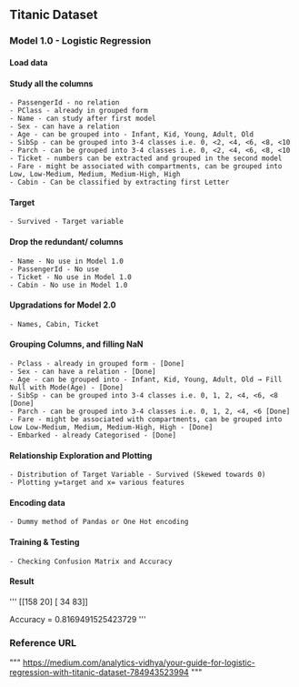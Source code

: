 ## Titanic Dataset

### Model 1.0 - Logistic Regression

#### Load data

#### Study all the columns
    - PassengerId - no relation
    - PClass - already in grouped form
    - Name - can study after first model
    - Sex - can have a relation
    - Age - can be grouped into - Infant, Kid, Young, Adult, Old
    - SibSp - can be grouped into 3-4 classes i.e. 0, <2, <4, <6, <8, <10
    - Parch - can be grouped into 3-4 classes i.e. 0, <2, <4, <6, <8, <10
    - Ticket - numbers can be extracted and grouped in the second model
    - Fare - might be associated with compartments, can be grouped into Low, Low-Medium, Medium, Medium-High, High
    - Cabin - Can be classified by extracting first Letter

#### Target
    - Survived - Target variable

#### Drop the redundant/ columns
    - Name - No use in Model 1.0
    - PassengerId - No use
    - Ticket - No use in Model 1.0
    - Cabin - No use in Model 1.0

#### Upgradations for Model 2.0
    - Names, Cabin, Ticket

#### Grouping Columns, and filling NaN
    - Pclass - already in grouped form - [Done]
    - Sex - can have a relation - [Done]
    - Age - can be grouped into - Infant, Kid, Young, Adult, Old → Fill Null with Mode(Age) - [Done]
    - SibSp - can be grouped into 3-4 classes i.e. 0, 1, 2, <4, <6, <8 [Done]     
    - Parch - can be grouped into 3-4 classes i.e. 0, 1, 2, <4, <6 [Done]
    - Fare - might be associated with compartments, can be grouped into Low Low-Medium, Medium, Medium-High, High - [Done]
    - Embarked - already Categorised - [Done]


#### Relationship Exploration and Plotting
    - Distribution of Target Variable - Survived (Skewed towards 0)
    - Plotting y=target and x= various features


#### Encoding data
    - Dummy method of Pandas or One Hot encoding

#### Training & Testing
    - Checking Confusion Matrix and Accuracy

#### Result
'''
    [[158  20]
    [ 34  83]]

Accuracy = 0.8169491525423729
'''



### Reference URL
"""
https://medium.com/analytics-vidhya/your-guide-for-logistic-regression-with-titanic-dataset-784943523994
"""